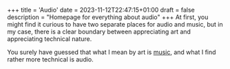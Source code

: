 +++
title = 'Audio'
date = 2023-11-12T22:47:15+01:00
draft = false
description = "Homepage for everything about audio"
+++
At first, you might find it curious to have two separate places for audio and music, but in my case, there is a clear boundary between appreciating art and appreciating technical nature.

You surely have guessed that what I mean by art is [music](/hobbies/music), and what I find rather more technical is audio.